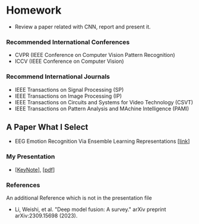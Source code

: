 # Homework

* Review a paper related with CNN, report and present it.

### Recommended International Conferences

* CVPR (IEEE Conference on Computer Vision Pattern Recognition)
* ICCV (IEEE Conference on Computer Vision)

### Recommend International Journals

* IEEE Transactions on Signal Processing (SP)
* IEEE Transactions on Image Processing (IP)
* IEEE Transactions on Circuits and Systems for Video Technology (CSVT)
* IEEE Transactions on Pattern Analysis and MAchine Intelligence (PAMI)

## A Paper What I Select

* EEG Emotion Recognition Via Ensemble Learning Representations [[link](https://ieeexplore.ieee.org/document/10094939)]

### My Presentation

* [[KeyNote](./EEG%20Emotion%20Recognition%20Via%20Ensemble%20Learning%20Representation.key)], [[pdf](./EEG%20Emotion%20Recognition%20Via%20Ensemble%20Learning%20Representation.pdf)]

### References

An additional Reference which is not in the presentation file

* Li, Weishi, et al. "Deep model fusion: A survey." arXiv preprint arXiv:2309.15698 (2023).
